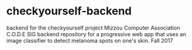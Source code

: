 # checkyourself-backend
backend for the checkyourself project
Mizzou Computer Association C.O.D.E SIG backend repository for a progressive web app that uses an image classifier to detect melanoma spots on one's skin. Fall 2017
